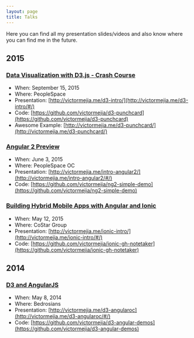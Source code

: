 ```yaml
---
layout: page
title: Talks
---
```


Here you can find all my presentation slides/videos and also know where you can find me in the future.

## 2015

### [Data Visualization with D3.js - Crash Course](http://www.meetup.com/peoplespace/events/224587134/)
  * When: September 15, 2015
  * Where: PeopleSpace
  * Presentation: [http://victormejia.me/d3-intro/](http://victormejia.me/d3-intro/#/)
  * Code: [https://github.com/victormejia/d3-punchcard](https://github.com/victormejia/d3-punchcard)
  * Awesome Example: [http://victormejia.me/d3-punchcard/](http://victormejia.me/d3-punchcard/)
 
### [Angular 2 Preview](http://www.meetup.com/AngularJS-OC/events/222134271/)
  * When: June 3, 2015
  * Where: PeopleSpace OC
  * Presentation: [http://victormejia.me/intro-angular2/](http://victormejia.me/intro-angular2/#/)
  * Code: [https://github.com/victormejia/ng2-simple-demo](https://github.com/victormejia/ng2-simple-demo)

### [Building Hybrid Mobile Apps with Angular and Ionic](http://www.meetup.com/NerdsLikeYou/events/220282225/)
  * When: May 12, 2015
  * Where: CoStar Group
  * Presentation: [http://victormejia.me/ionic-intro/](http://victormejia.me/ionic-intro/#/)
  * Code: [https://github.com/victormejia/ionic-gh-notetaker](https://github.com/victormejia/ionic-gh-notetaker)

## 2014

### [D3 and AngularJS](http://www.meetup.com/AngularJS-OC/events/176642362/)
  * When: May 8, 2014
  * Where: Bedrosians
  * Presentation: [http://victormejia.me/d3-angularoc](http://victormejia.me/d3-angularoc/#/)
  * Code: [https://github.com/victormejia/d3-angular-demos](https://github.com/victormejia/d3-angular-demos)
